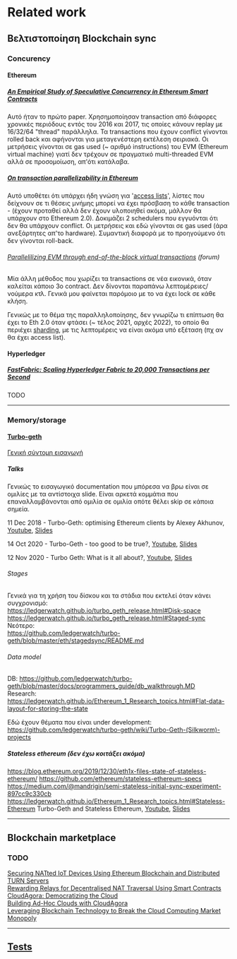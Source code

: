 
# Related work

## Βελτιστοποίηση Blockchain sync

### Concurency

#### Ethereum

##### [An Empirical Study of Speculative Concurrency in Ethereum Smart Contracts](https://arxiv.org/abs/1901.01376)
Αυτό ήταν το πρώτο paper. Χρησημοποίησαν transaction από διάφορες χρονικές περιόδους εντός του 2016 και 2017, τις οποίες κάνουν replay με 16/32/64 "thread" παράλληλα. Τα transactions που έχουν conflict γίνονται rolled back και αφήνονται για μεταγενέστερη εκτέλεση σειριακά. Οι μετρήσεις γίνονται σε gas used (~ αριθμό instructions) του EVM (Ethereum virtual machine) γιατί δεν τρέχουν σε πραγματικό multi-threaded EVM αλλά σε προσομοίωση, απ'ότι κατάλαβα.

##### [On transaction parallelizability in Ethereum](https://arxiv.org/abs/1901.09942)
Αυτό υποθέτει ότι υπάρχει ήδη γνώση για '[access lists](https://github.com/ethereum/sharding/blob/master/docs/doc.md#access-list)', λίστες που δείχνουν σε τι θέσεις μνήμης μπορεί να έχει πρόσβαση το κάθε transaction - (έχουν προταθεί αλλά δεν έχουν υλοποιηθεί ακόμα, μάλλον θα υπάρχουν στο Ethereum 2.0). Δοκιμάζει 2 schedulers που εγγυόνται ότι δεν θα υπάρχουν conflict. Οι μετρήσεις και εδώ γίνονται σε gas used (άρα ανεξάρτητες απ'το hardware). Συμαντική διαφορά με το προηγούμενο ότι δεν γίνονται roll-back.

###### [Parallelilizing EVM through end-of-the-block virtual transactions](https://ethresear.ch/t/parallelilizing-evm-through-end-of-the-block-virtual-transactions/7787) (forum)
Μία άλλη μέθοδος που χωρίζει τα transactions σε νέα εικονικά, όταν καλείται κάποιο 3ο contract. Δεν δίνονται παραπάνω λεπτομέρειες/νούμερα κτλ. Γενικά μου φαίνεται παρόμοιο με το να έχει lock σε κάθε κλήση.

Γενικώς με το θέμα της παραλληλοποίησης, δεν γνωρίζω τι επίπτωση θα έχει το Eth 2.0 όταν φτάσει (~ τέλος 2021, αρχές 2022), το οποίο θα περιέχει [sharding](https://ethereum.org/en/eth2/shard-chains/), με τις λεπτομέρεις να είναι ακόμα υπό εξέταση (πχ αν θα έχει access list).

#### Hyperledger

##### [FastFabric: Scaling Hyperledger Fabric to 20,000 Transactions per Second](https://arxiv.org/abs/1901.00910)
TODO

---

### Memory/storage

#### [Turbo-geth](https://github.com/ledgerwatch/turbo-geth)
[Γενική σύντομη εισαγωγή](https://github.com/AlexeyAkhunov/papers/blob/master/Turbo-Geth-Silkworm.pdf)

##### Talks
Γενικώς το εισαγωγικό documentation που μπόρεσα να βρω είναι σε ομιλίες με τα αντίστοιχα slide.
Είναι αρκετά κομμάτια που επαναλλαμβάνονται από ομιλία σε ομιλία οπότε θέλει skip σε κάποια σημεία.

11 Dec 2018 - Turbo-Geth: optimising Ethereum clients by Alexey Akhunov, [Youtube](https://www.youtube.com/watch?v=CSpc1vZQW2Q), [Slides](https://github.com/AlexeyAkhunov/papers/blob/master/TurboGeth-Devcon4.pdf)

14 Oct 2020 - Turbo-Geth - too good to be true?, [Youtube](https://www.youtube.com/watch?v=aAZoiJIQiTE), [Slides](https://github.com/AlexeyAkhunov/papers/blob/master/Turbo-Geth-too_good_to_be_true.pdf)

12 Nov 2020 - Turbo Geth: What is it all about?, [Youtube](https://www.youtube.com/watch?v=oEpY4NkkeYQ), [Slides](https://github.com/AlexeyAkhunov/papers/blob/master/Turbo-Geth-what-is-it-about-now.pdf)

###### Stages

Γενικά για τη χρήση του δίσκου και τα στάδια που εκτελεί όταν κάνει συγχρονισμό:  
https://ledgerwatch.github.io/turbo_geth_release.html#Disk-space  
https://ledgerwatch.github.io/turbo_geth_release.html#Staged-sync  
Νεότερο:  
https://github.com/ledgerwatch/turbo-geth/blob/master/eth/stagedsync/README.md

###### Data model
DB: https://github.com/ledgerwatch/turbo-geth/blob/master/docs/programmers_guide/db_walkthrough.MD  
Research: https://ledgerwatch.github.io/Ethereum_1_Research_topics.html#Flat-data-layout-for-storing-the-state

Εδώ έχουν θέματα που είναι under development:
https://github.com/ledgerwatch/turbo-geth/wiki/Turbo-Geth-(Silkworm)-projects


##### Stateless ethereum (δεν έχω κοιτάξει ακόμα)

https://blog.ethereum.org/2019/12/30/eth1x-files-state-of-stateless-ethereum/
https://github.com/ethereum/stateless-ethereum-specs
https://medium.com/@mandrigin/semi-stateless-initial-sync-experiment-897cc9c330cb
https://ledgerwatch.github.io/Ethereum_1_Research_topics.html#Stateless-Ethereum
Turbo-Geth and Stateless Ethereum, [Youtube](https://www.youtube.com/watch?v=3-Mn7OckSus), [Slides](https://github.com/AlexeyAkhunov/papers/blob/master/Turbo-Geth_Stateless-Ethereum_EthCC-2020.pdf)

---

## Blockchain marketplace

### TODO

[Securing NATted IoT Devices Using Ethereum Blockchain and Distributed TURN Servers](https://www.researchgate.net/publication/332377235_Securing_NATted_IoT_Devices_Using_Ethereum_Blockchain_and_Distributed_TURN_Servers)  
[Rewarding Relays for Decentralised NAT Traversal Using Smart Contracts](https://www.ee.ucl.ac.uk/~gpavlou/Publications/Conference-papers/Keizer-20.pdf)  
[CloudAgora: Democratizing the Cloud](http://www.cslab.ece.ntua.gr/~doka/paper/cloudAgora.pdf)  
[Building Ad-Hoc Clouds with CloudAgora](http://www.cslab.ece.ntua.gr/~doka/paper/cloudAgora_demo.pdf)  
[Leveraging Blockchain Technology to Break the Cloud Computing Market Monopoly](https://www.mdpi.com/2073-431X/9/1/9)  

---

## [Tests](https://github.com/el15066/Diplomatiki/tree/main/test)

